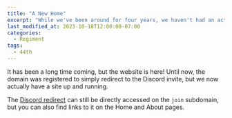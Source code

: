 ```yaml
---
title: "A New Home"
excerpt: "While we've been around for four years, we haven't had an actual website to go with our domain. Today that chagnes!"
last_modified_at: 2023-10-18T12:00:00-07:00
categories:
  - Regiment
tags:
  - 44th
---
```


It has been a long time coming, but the website is here! Until now, the domain was registered to simply redirect to the Discord invite, but we now actually have a site up and running.

The [Discord redirect](http://join.44th.cc) can still be directly accessed on the `join` subdomain, but you can also find links to it on the Home and About pages.